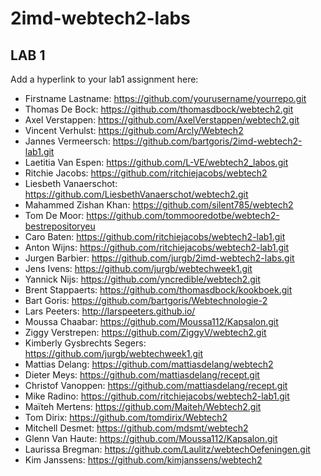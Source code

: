 ﻿# 2imd-webtech2-labs

## LAB 1
Add a hyperlink to your lab1 assignment here:

* Firstname Lastname: https://github.com/yourusername/yourrepo.git
* Thomas De Bock: https://github.com/thomasdbock/webtech2.git
* Axel Verstappen: https://github.com/AxelVerstappen/webtech2.git
* Vincent Verhulst: https://github.com/Arcly/Webtech2
* Jannes Vermeersch: https://github.com/bartgoris/2imd-webtech2-lab1.git
* Laetitia Van Espen: https://github.com/L-VE/webtech2_labos.git
* Ritchie Jacobs: https://github.com/ritchiejacobs/webtech2
* Liesbeth Vanaerschot: https://github.com/LiesbethVanaerschot/webtech2.git
* Mahammed Zishan Khan: https://github.com/silent785/webtech2
* Tom De Moor: https://github.com/tommooredotbe/webtech2-bestrepositoryeu
* Caro Baten: https://github.com/ritchiejacobs/webtech2-lab1.git
* Anton Wijns: https://github.com/ritchiejacobs/webtech2-lab1.git
* Jurgen Barbier: https://github.com/jurgb/2imd-webtech2-labs.git
* Jens Ivens: https://github.com/jurgb/webtechweek1.git
* Yannick Nijs: https://github.com/yncredible/webtech2.git
* Brent Stappaerts: https://github.com/thomasdbock/kookboek.git
* Bart Goris: https://github.com/bartgoris/Webtechnologie-2
* Lars Peeters: http://larspeeters.github.io/
* Moussa Chaabar: https://github.com/Moussa112/Kapsalon.git
* Ziggy Verstrepen: https://github.com/ZiggyV/webtech2.git
* Kimberly Gysbrechts Segers: https://github.com/jurgb/webtechweek1.git
* Mattias Delang: https://github.com/mattiasdelang/webtech2
* Dieter Meys: https://github.com/mattiasdelang/recept.git
* Christof Vanoppen: https://github.com/mattiasdelang/recept.git
* Mike Radino: https://github.com/ritchiejacobs/webtech2-lab1.git
* Maïteh Mertens: https://github.com/Maiteh/Webtech2.git
* Tom Dirix: https://github.com/tomdirix/Webtech2
* Mitchell Desmet: https://github.com/mdsmt/webtech2
* Glenn Van Haute: https://github.com/Moussa112/Kapsalon.git
* Laurissa Bregman: https://github.com/Laulitz/webtechOefeningen.git
* Kim Janssens: https://github.com/kimjanssens/webtech2
